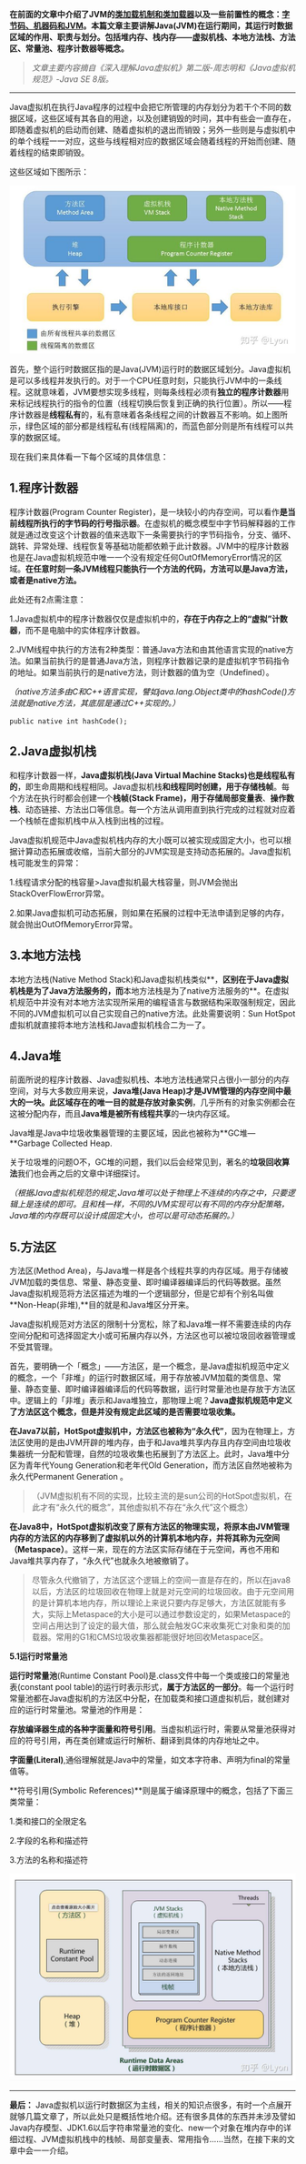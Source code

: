 **在前面的文章中介绍了JVM的[类加载机制和类加载器](https://zhuanlan.zhihu.com/p/44670213)以及一些前置性的概念：[字节码、机器码和JVM](https://zhuanlan.zhihu.com/p/44657693)。本篇文章主要讲解Java(JVM)在运行期间，其运行时数据区域的作用、职责与划分。包括堆内存、栈内存——虚拟机栈、本地方法栈、方法区、常量池、程序计数器等概念。**

> *文章主要内容摘自《深入理解Java虚拟机》第二版-周志明和《Java虚拟机规范》-Java SE 8版。*

------

Java虚拟机在执行Java程序的过程中会把它所管理的内存划分为若干个不同的数据区域，这些区域有其各自的用途，以及创建销毁的时间，其中有些会一直存在，即随着虚拟机的启动而创建、随着虚拟机的退出而销毁；另外一些则是与虚拟机中的单个线程一一对应，这些与线程相对应的数据区域会随着线程的开始而创建、随着线程的结束即销毁。

这些区域如下图所示：

![img](../../../art/v2-ad6a28908768b663b9dab605e5d846ad_720w.jpg)

首先，整个运行时数据区指的是Java(JVM)运行时的数据区域划分。Java虚拟机是可以多线程并发执行的。对于一个CPU任意时刻，只能执行JVM中的一条线程。这就意味着，JVM要想实现多线程，则每条线程必须有**独立的程序计数器**用来标记线程执行的指令的位置（线程切换后恢复到正确的执行位置）。所以——程序计数器是**线程私有**的，私有意味着各条线程之间的计数器互不影响。如上图所示，绿色区域的部分都是线程私有(线程隔离)的，而蓝色部分则是所有线程可以共享的数据区域。

现在我们来具体看一下每个区域的具体信息：

## **1.程序计数器**

程序计数器(Program Counter Register)，是一块较小的内存空间，可以看作**是当前线程所执行的字节码的行号指示器**。在虚拟机的概念模型中字节码解释器的工作就是通过改变这个计数器的值来选取下一条需要执行的字节码指令，分支、循环、跳转、异常处理、线程恢复等基础功能都依赖于此计数器。JVM中的程序计数器也是在Java虚拟机规范中唯一一个没有规定任何OutOfMemoryError情况的区域。**在任意时刻一条JVM线程只能执行一个方法的代码，方法可以是Java方法，或者是native方法。**

此处还有2点需注意：

1.Java虚拟机中的程序计数器仅仅是虚拟机中的，**存在于内存之上的“虚拟”计数器**，而不是电脑中的实体程序计数器。

2.JVM线程中执行的方法有2种类型：普通Java方法和由其他语言实现的native方法。如果当前执行的是普通Java方法，则程序计数器记录的是虚拟机字节码指令的地址。如果当前执行的是native方法，则计数器的值为空（Undefined）。

*（native方法多由C和C++语言实现，譬如java.lang.Object类中的hashCode()方法就是native方法，其底层是通过C++实现的。）*

```text
public native int hashCode();
```

## **2.Java虚拟机栈**

和程序计数器一样，**Java虚拟机栈(Java Virtual Machine Stacks)也是线程私有的**，即生命周期和线程相同。Java虚拟机栈**和线程同时创建，用于存储栈帧**。每个方法在执行时都会创建一个**栈帧(Stack Frame)，**用于存储**局部变量表**、**操作数栈**、动态链接、方法出口等信息。每一个方法从调用直到执行完成的过程就对应着一个栈帧在虚拟机栈中从入栈到出栈的过程。

Java虚拟机规范中Java虚拟机栈内存的大小既可以被实现成固定大小，也可以根据计算动态拓展或收缩，当前大部分的JVM实现是支持动态拓展的。Java虚拟机栈可能发生的异常：

1.线程请求分配的栈容量>Java虚拟机最大栈容量，则JVM会抛出StackOverFlowError异常。

2.如果Java虚拟机可动态拓展，则如果在拓展的过程中无法申请到足够的内存，就会抛出OutOfMemoryError异常。

## **3.本地方法栈**

本地方法栈(Native Method Stack)和Java虚拟机栈类似**，**区别在于Java虚拟机栈是为了Java方法服务的，而**本地方法栈是为了native方法服务的**。在虚拟机规范中并没有对本地方法实现所采用的编程语言与数据结构采取强制规定，因此不同的JVM虚拟机可以自己实现自己的native方法。此处需要说明：Sun HotSpot虚拟机就直接将本地方法栈和Java虚拟机栈合二为一了。

## **4.Java堆**

前面所说的程序计数器、Java虚拟机栈、本地方法栈通常只占很小一部分的内存空间，对与大多数应用来说，**Java堆(Java Heap)才是JVM管理的内存空间中最大的一块。**此区域存在的唯一目的就是**存放对象实例**，几乎所有的对象实例都会在这被分配内存，而且**Java堆是被所有线程共享**的一块内存区域。

Java堆是Java中垃圾收集器管理的主要区域，因此也被称为**GC堆—**Garbage Collected Heap.

关于垃圾堆的问题O不，GC堆的问题，我们以后会经常见到，著名的**垃圾回收算法**我们也会再之后的文章中详细探讨。

*（根据Java虚拟机规范的规定,Java堆可以处于物理上不连续的内存之中，只要逻辑上是连续的即可。且和栈一样，不同的JVM实现可以有不同的内存分配策略，Java堆的内存既可以设计成固定大小，也可以是可动态拓展的。）*

## **5.方法区**

方法区(Method Area)，与Java堆一样是各个线程共享的内存区域。用于存储被JVM加载的类信息、常量、静态变量、即时编译器编译后的代码等数据。虽然Java虚拟机规范将方法区描述为堆的一个逻辑部分，但是它却有个别名叫做**Non-Heap(非堆),**目的就是和Java堆区分开来。

Java虚拟机规范对方法区的限制十分宽松，除了和Java堆一样不需要连续的内存空间分配和可选择固定大小或可拓展内存以外，方法区也可以被垃圾回收器管理或不受其管理。

首先，要明确一个「概念」——方法区，是一个概念，是Java虚拟机规范中定义的概念，一个「非堆」的运行时数据区域，用于存放被JVM加载的类信息、常量、静态变量、即时编译器编译后的代码等数据，运行时常量池也是存放于方法区中。逻辑上的「非堆」表示和Java堆独立，那物理上呢？**Java虚拟机规范中定义了方法区这个概念，但是并没有规定此区域的是否需要垃圾收集。**

**在Java7以前，HotSpot虚拟机中，方法区也被称为“永久代”**，因为在物理上，方法区使用的是由JVM开辟的堆内存，由于和Java堆共享内存且内存空间由垃圾收集器统一分配和管理，自然的垃圾收集也拓展到了方法区上。此时，Java堆中分区为青年代Young Generation和老年代Old Generation，而方法区自然地被称为永久代Permanent Generation 。

> （JVM虚拟机有不同的实现，比较主流的是sun公司的HotSpot虚拟机，在此才有“永久代的概念”，其他虚拟机不存在“永久代”这个概念）

**在Java8中，HotSpot虚拟机改变了原有方法区的物理实现，将原本由JVM管理内存的方法区的内存移到了虚拟机以外的计算机本地内存，并将其称为元空间（Metaspace）**。这样一来，现在的方法区实际存储在于元空间，再也不用和Java堆共享内存了，“永久代”也就永久地被撤销了。

> 尽管永久代撤销了，方法区这个逻辑上的空间一直是存在的，所以在java8以后，方法区的垃圾回收在物理上就是对元空间的垃圾回收。由于元空间用的是计算机本地内存，所以理论上来说只要内存足够大，方法区就能有多大，实际上Metaspace的大小是可以通过参数设定的，如果Metaspace的空间占用达到了设定的最大值，那么就会触发GC来收集死亡对象和类的加载器。常用的G1和CMS垃圾收集器都能很好地回收Metaspace区。

**5.1运行时常量池**

**运行时常量池**(Runtime Constant Pool)是.class文件中每一个类或接口的常量池表(constant pool table)的运行时表示形式，**属于方法区的一部分**。每一个运行时常量池都在Java虚拟机的方法区中分配，在加载类和接口道虚拟机后，就创建对应的运行时常量池。常量池的作用是：

**存放编译器生成的各种字面量和符号引用**。当虚拟机运行时，需要从常量池获得对应的符号引用，再在类创建或运行时解析、翻译到具体的内存地址之中。

**字面量(Literal)**,通俗理解就是Java中的常量，如文本字符串、声明为final的常量值等。

**符号引用(Symbolic References)**则是属于编译原理中的概念，包括了下面三类常量：

1.类和接口的全限定名

2.字段的名称和描述符

3.方法的名称和描述符

![img](../../../art/v2-804a84529e16c5e1a5ed242df86289a5_720w.jpg)

------

**最后：**
Java虚拟机以运行时数据区为主线，相关的知识点很多，有时一个点展开就够几篇文章了，所以此处只是概括性地介绍。还有很多具体的东西并未涉及譬如Java内存模型、JDK1.6以后字符串常量池的变化、new一个对象在堆内存中的详细过程、JVM虚拟机栈中的栈帧、局部变量表、常用指令......当然，在接下来的文章中会一一介绍。